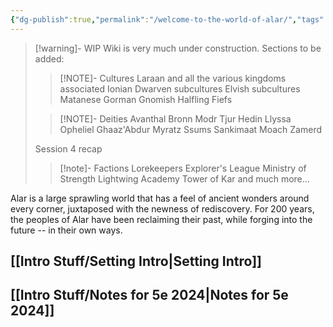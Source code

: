 ```yaml
---
{"dg-publish":true,"permalink":"/welcome-to-the-world-of-alar/","tags":["Home","gardenEntry"],"created":"2025-05-12T18:46:46.929-07:00","updated":"2025-01-23T11:43:28.000-08:00"}
---
```



> [!warning]- WIP
> Wiki is very much under construction. Sections to be added:
> > [!NOTE]- Cultures
> > Laraan
> > and all the various kingdoms associated
> > Ionian
> > Dwarven subcultures
> > Elvish subcultures
> > Matanese
> > Gorman
> > Gnomish
> > Halfling Fiefs
> 
> > [!NOTE]- Deities
> > Avanthal
> > Bronn
> >Modr
> >Tjur
> >Hedin
> >Llyssa
> >Opheliel
> >Ghaaz'Abdur
> >Myratz
> >Ssums
> >Sankimaat
> >Moach
> >Zamerd
> 
> Session 4 recap
> 
> > [!note]- Factions
> > Lorekeepers
> > Explorer's League
> > Ministry of Strength
> > Lightwing Academy
> > Tower of Kar
> > and much more...

Alar is a large sprawling world that has a feel of ancient wonders around every corner, juxtaposed with the newness of rediscovery. For 200 years, the peoples of Alar have been reclaiming their past, while forging into the future -- in their own ways. 

## [[Intro Stuff/Setting Intro\|Setting Intro]]

## [[Intro Stuff/Notes for 5e 2024\|Notes for 5e 2024]]
